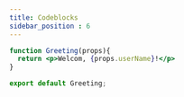 ```yaml
---
title: Codeblocks
sidebar_position : 6
---
```


```jsx title="Codeblocks"
function Greeting(props){
  return <p>Welcom, {props.userName}!</p>
}

export default Greeting;
```